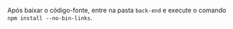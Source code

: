 Após baixar o código-fonte, entre na pasta `back-end` e execute o comando `npm install --no-bin-links`.